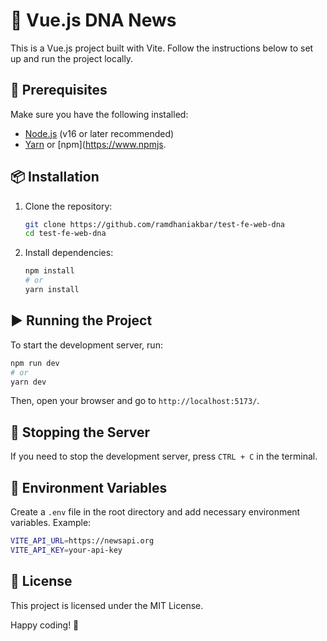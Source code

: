 # 📌 Vue.js DNA News

This is a Vue.js project built with Vite. Follow the instructions below to set up and run the project locally.

## 🚀 Prerequisites
Make sure you have the following installed:
- [Node.js](https://nodejs.org/) (v16 or later recommended)
- [Yarn](https://yarnpkg.com/) or [npm](https://www.npmjs.


## 📦 Installation
1. Clone the repository:
   ```sh
   git clone https://github.com/ramdhaniakbar/test-fe-web-dna
   cd test-fe-web-dna
   ```
2. Install dependencies:
   ```sh
   npm install
   # or
   yarn install
   ```

## ▶️ Running the Project
To start the development server, run:
```sh
npm run dev
# or
yarn dev
```
Then, open your browser and go to `http://localhost:5173/`.


## 🛑 Stopping the Server
If you need to stop the development server, press `CTRL + C` in the terminal.

## 📜 Environment Variables
Create a `.env` file in the root directory and add necessary environment variables. Example:
```sh
VITE_API_URL=https://newsapi.org
VITE_API_KEY=your-api-key
```

## 📄 License
This project is licensed under the MIT License.

Happy coding! 🚀
